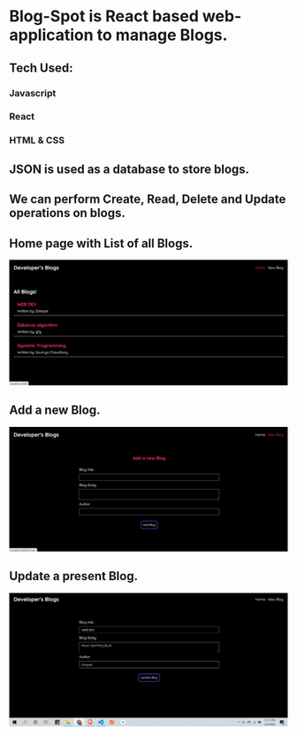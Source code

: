 # Blog-Spot is React based web-application to manage Blogs.  
## Tech Used:  
###     Javascript  
###     React  
###     HTML & CSS  
  
## JSON is used as a database to store blogs.
## We can perform Create, Read, Delete and Update operations on blogs.

## Home page with List of all Blogs.
<img src="zhome.png" alt="Getting started" />

## Add a new Blog.
<img src="zadd.png" alt="Getting started" />

## Update a present Blog.
<img src="zEdit.png" alt="Getting started" />

